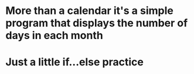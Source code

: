 # More than a calendar it's a simple program that displays the number of days in each month
# Just a little if...else practice
